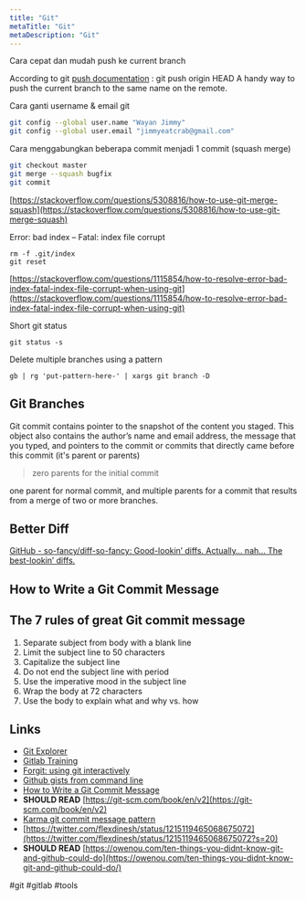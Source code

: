 ```yaml
---
title: "Git"
metaTitle: "Git"
metaDescription: "Git"
---
```


Cara cepat dan mudah push ke current branch

According to git [push documentation](https://git-scm.com/docs/git-push#Documentation/git-push.txt-codegitpushoriginHEADcode) :
git push origin HEAD
A handy way to push the current branch to the same name on the remote.

Cara ganti username & email git

```bash
git config --global user.name "Wayan Jimmy"
git config --global user.email "jimmyeatcrab@gmail.com"
```

Cara menggabungkan beberapa commit menjadi 1 commit (squash merge)

```bash
git checkout master
git merge --squash bugfix
git commit
```

[https://stackoverflow.com/questions/5308816/how-to-use-git-merge-squash](https://stackoverflow.com/questions/5308816/how-to-use-git-merge-squash)

Error: bad index – Fatal: index file corrupt

```
rm -f .git/index
git reset
```

[https://stackoverflow.com/questions/1115854/how-to-resolve-error-bad-index-fatal-index-file-corrupt-when-using-git](https://stackoverflow.com/questions/1115854/how-to-resolve-error-bad-index-fatal-index-file-corrupt-when-using-git)

Short git status

```
git status -s
```

Delete multiple branches using a pattern

```
gb | rg 'put-pattern-here-' | xargs git branch -D
```

## Git Branches

Git commit contains pointer to the snapshot of the content you staged. This object also contains the author’s name and email address, the message that you typed, and pointers to the commit or commits that directly came before this commit (it's parent or parents)

> zero parents for the initial commit

one parent for normal commit, and multiple parents for a commit that results from a merge of two or more branches.

## Better Diff

[GitHub - so-fancy/diff-so-fancy: Good-lookin’ diffs. Actually… nah… The best-lookin’ diffs.](https://github.com/so-fancy/diff-so-fancy)

## How to Write a Git Commit Message

## The 7 rules of great Git commit message

1. Separate subject from body with a blank line
2. Limit the subject line to 50 characters
3. Capitalize the subject line
4. Do not end the subject line with period
5. Use the imperative mood in the subject line
6. Wrap the body at 72 characters
7. Use the body to explain what and why vs. how

## Links

- [Git Explorer](https://gitexplorer.com/)
- [Gitlab Training](https://github.com/NETWAYS/gitlab-training)
- [Forgit: using git interactively](https://github.com/wfxr/forgit)
- [Github gists from command line](https://github.com/danielecook/gg)
- [How to Write a Git Commit Message](https://chris.beams.io/posts/git-commit/)
- **SHOULD READ** [https://git-scm.com/book/en/v2](https://git-scm.com/book/en/v2)
- [Karma git commit message pattern](http://karma-runner.github.io/4.0/dev/git-commit-msg.html)
- [https://twitter.com/flexdinesh/status/1215119465068675072](https://twitter.com/flexdinesh/status/1215119465068675072?s=20)
- **SHOULD READ** [https://owenou.com/ten-things-you-didnt-know-git-and-github-could-do](https://owenou.com/ten-things-you-didnt-know-git-and-github-could-do/)

#git #gitlab #tools

